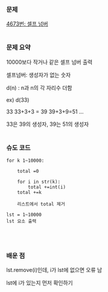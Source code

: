 ### 문제

[4673번: 셀프 넘버](https://www.acmicpc.net/problem/4673)
<br><br>

### 문제 요약

10000보다 작거나 같은 셀프 넘버 출력

셀프넘버: 생성자가 없는 숫자

d(n) : n과 n의 각 자리수 더함

ex) d(33)

33 33+3+3 = 39 39+3+9=51 …

33은 39의 생성자, 39는 51의 생성자
<br><br>
### 슈도 코드

```
for k 1~10000:

	total =0

	for i in str(k):
		total +=int(i)
	total +=k

	리스트에서 total 제거

lst = 1~10000
lst 요소 출력
```
<br><br>
### 배운 점

lst.remove(i)인데, i가 lst에 없으면 오류 남

lst에 i가 있는지 먼저 확인하기